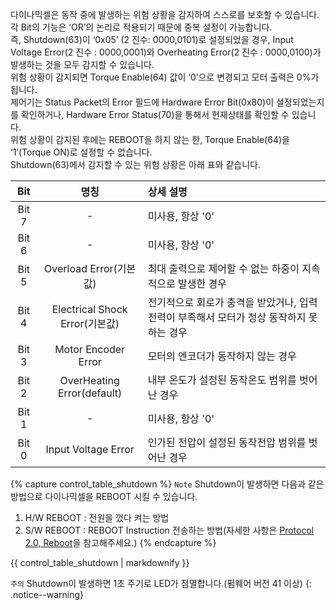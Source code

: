 
다이나믹셀은 동작 중에 발생하는 위험 상황을 감지하여 스스로를 보호할 수 있습니다.  
각 Bit의 기능은 ‘OR’의 논리로 적용되기 때문에 중복 설정이 가능합니다.  
즉, Shutdown(63)이 ‘0x05’ (2 진수: 0000,0101)로 설정되었을 경우, Input Voltage Error(2 진수 : 0000,0001)와 Overheating Error(2 진수 : 0000,0100)가 발생하는 것을 모두 감지할 수 있습니다.  
위험 상황이 감지되면 Torque Enable(64) 값이 ‘0’으로 변경되고 모터 출력은 0%가 됩니다.  
제어기는 Status Packet의 Error 필드에 Hardware Error Bit(0x80)이 설정되었는지를 확인하거나, Hardware Error Status(70)을 통해서 현재상태를 확인할 수 있습니다.  
위험 상황이 감지된 후에는 REBOOT을 하지 않는 한, Torque Enable(64)을 ‘1’(Torque ON)로 설정할 수 없습니다.  
Shutdown(63)에서 감지할 수 있는 위험 상황은 아래 표와 같습니다.

|Bit   | 명칭     | 상세 설명     |
| :-------------: | :-------------: | :------------- |
|Bit 7|-|미사용, 항상 '0'|
|Bit 6|-|미사용, 항상 '0'|
|Bit 5|Overload Error(기본값)|최대 출력으로 제어할 수 없는 하중이 지속적으로 발생한 경우|
|Bit 4|Electrical Shock Error(기본값)|전기적으로 회로가 충격을 받았거나, 입력 전력이 부족해서 모터가 정상 동작하지 못하는 경우|
|Bit 3|Motor Encoder Error|모터의 엔코더가 동작하지 않는 경우|
|Bit 2|OverHeating Error(default)|내부 온도가 설정된 동작온도 범위를 벗어난 경우|
|Bit 1|-|미사용, 항상 '0'|
|Bit 0|Input Voltage Error|인가된 전압이 설정된 동작전압 범위를 벗어난 경우|

{% capture control_table_shutdown %}
`Note` Shutdown이 발생하면 다음과 같은 방법으로 다이나믹셀을 REBOOT 시킬 수 있습니다.
1. H/W REBOOT : 전원을 껐다 켜는 방법
2. S/W REBOOT : REBOOT Instruction 전송하는 방법(자세한 사항은 [Protocol 2.0, Reboot]을 참고해주세요.)
{% endcapture %}

<div class="notice">{{ control_table_shutdown | markdownify }}</div>

`주의` Shutdown이 발생하면 1초 주기로 LED가 점멸합니다.(펌웨어 버전 41 이상)
{: .notice--warning}

[Protocol 2.0, Reboot]: /docs/en/dxl/protocol2/#reboot
